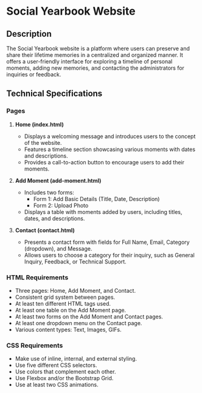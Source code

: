 # Social Yearbook Website

## Description

The Social Yearbook website is a platform where users can preserve and share their lifetime memories in a centralized and organized manner. It offers a user-friendly interface for exploring a timeline of personal moments, adding new memories, and contacting the administrators for inquiries or feedback.

## Technical Specifications

### Pages

1. **Home (index.html)**
   - Displays a welcoming message and introduces users to the concept of the website.
   - Features a timeline section showcasing various moments with dates and descriptions.
   - Provides a call-to-action button to encourage users to add their moments.

2. **Add Moment (add-moment.html)**
   - Includes two forms:
     - Form 1: Add Basic Details (Title, Date, Description)
     - Form 2: Upload Photo
   - Displays a table with moments added by users, including titles, dates, and descriptions.

3. **Contact (contact.html)**
   - Presents a contact form with fields for Full Name, Email, Category (dropdown), and Message.
   - Allows users to choose a category for their inquiry, such as General Inquiry, Feedback, or Technical Support.

### HTML Requirements

- Three pages: Home, Add Moment, and Contact.
- Consistent grid system between pages.
- At least ten different HTML tags used.
- At least one table on the Add Moment page.
- At least two forms on the Add Moment and Contact pages.
- At least one dropdown menu on the Contact page.
- Various content types: Text, Images, GIFs.

### CSS Requirements

- Make use of inline, internal, and external styling.
- Use five different CSS selectors.
- Use colors that complement each other.
- Use Flexbox and/or the Bootstrap Grid.
- Use at least two CSS animations.